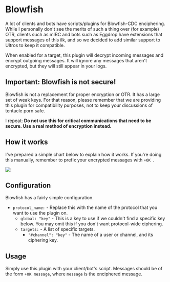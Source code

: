 Blowfish
========

A lot of clients and bots have scripts/plugins for Blowfish-CDC enciphering. While I personally
don't see the merits of such a thing over (for example) OTR, clients such as mIRC and bots
such as Eggdrop have extensions that support messages of this ilk, and so we decided to add
similar support to Ultros to keep it compatible.

When enabled for a target, this plugin will decrypt incoming messages and encrypt outgoing
messages. It will ignore any messages that aren't encrypted, but they will still appear
in your logs.

## Important: Blowfish is not secure!

Blowfish is not a replacement for proper encryption or OTR. It has a large set of weak keys.
For that reason, please remember that we are providing this plugin for compatibility purposes,
not to keep your discussions of tentacle porn safe.

I repeat: **Do not use this for critical communications that need to be secure. Use a real
method of encryption instead.**

## How it works

I've prepared a simple chart below to explain how it works. If you're doing this manually, remember
to prefix your encrypted messages with `+OK `.

[![](https://www.lucidchart.com/publicSegments/view/545358e2-fb64-4bc6-9fea-5f350a00c0e0/image.png)](https://www.lucidchart.com/publicSegments/view/545358e2-fb64-4bc6-9fea-5f350a00c0e0/image.png)

## Configuration

Blowfish has a fairly simple configuration.

* `protocol_name:` - Replace this with the name of the protocol that you want to use the plugin on.
    * `global: "key"` - This is a key to use if we couldn't find a specific key below. You may omit
      this if you don't want protocol-wide ciphering. 
    * `targets:` - A list of specific targets.
        * `"#channel": "key"` - The name of a user or channel, and its ciphering key.

## Usage

Simply use this plugin with your client/bot's script. Messages should be of the form `+OK message`,
where `message` is the enciphered message.
